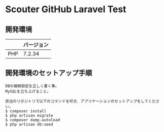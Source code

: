 # Scouter GitHub Laravel Test

## 開発環境
|     | バージョン |
| --- | -------- |
| PHP | 7.2.34   |

## 開発環境のセットアップ手順
```
DBの接続設定を正しく書く事。
MySQLを立ち上げること。

該当のリポジトリで以下のコマンドを叩き、アプリケーションのセットアップをしてください。
$ composer install
$ php artisan migrate
$ composer dump-autoload
$ php artisan db:seed
```